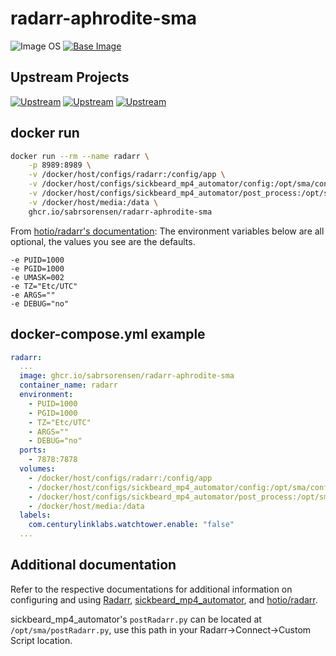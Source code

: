 # radarr-aphrodite-sma

![Image OS](https://img.shields.io/badge/Image_OS-Alpine-blue)
[![Base Image](https://img.shields.io/badge/Base_Image-ghcr.io/hotio/radarr:musl-yellow)](https://ghcr.io/hotio/radarr)

## Upstream Projects

[![Upstream](https://img.shields.io/badge/upstream-Radarr-yellow)](https://github.com/Radarr/Radarr)
[![Upstream](https://img.shields.io/badge/upstream-sickbeard__mp4__automator-blue)](https://github.com/mdhiggins/sickbeard_mp4_automator)
[![Upstream](https://img.shields.io/badge/upstream-hotio/radarr-yellow)](https://github.com/hotio/docker-radarr)

## docker run

```sh
docker run --rm --name radarr \
    -p 8989:8989 \
    -v /docker/host/configs/radarr:/config/app \
    -v /docker/host/configs/sickbeard_mp4_automator/config:/opt/sma/config \
    -v /docker/host/configs/sickbeard_mp4_automator/post_process:/opt/sma/post_process \
    -v /docker/host/media:/data \
    ghcr.io/sabrsorensen/radarr-aphrodite-sma
```

From [hotio/radarr's documentation](https://github.com/hotio/docker-radarr/blob/master/README.md#starting-the-container):
The environment variables below are all optional, the values you see are the defaults.

```shell
-e PUID=1000
-e PGID=1000
-e UMASK=002
-e TZ="Etc/UTC"
-e ARGS=""
-e DEBUG="no"
```

## docker-compose.yml example

```yaml
radarr:
  ...
  image: ghcr.io/sabrsorensen/radarr-aphrodite-sma
  container_name: radarr
  environment:
    - PUID=1000
    - PGID=1000
    - TZ="Etc/UTC"
    - ARGS=""
    - DEBUG="no"
  ports:
    - 7878:7878
  volumes:
    - /docker/host/configs/radarr:/config/app                                           # Radarr config, database, logs, etc
    - /docker/host/configs/sickbeard_mp4_automator/config:/opt/sma/config               # sickbeard_mp4_automator's autoProcess.ini
    - /docker/host/configs/sickbeard_mp4_automator/post_process:/opt/sma/post_process   # sickbeard_mp4_automator's post-processing scripts
    - /docker/host/media:/data                                                          # The location of your media library
  labels:
    com.centurylinklabs.watchtower.enable: "false"                                      # Disable autoupdates to prevent interrupted conversions
  ...
```

## Additional documentation

Refer to the respective documentations for additional information on configuring and using
[Radarr](https://github.com/Radarr/Radarr),
[sickbeard_mp4_automator](https://github.com/mdhiggins/sickbeard_mp4_automator), and
[hotio/radarr](https://github.com/hotio/docker-radarr).

sickbeard_mp4_automator's `postRadarr.py` can be located at `/opt/sma/postRadarr.py`, use this path in your Radarr->Connect->Custom Script location.
